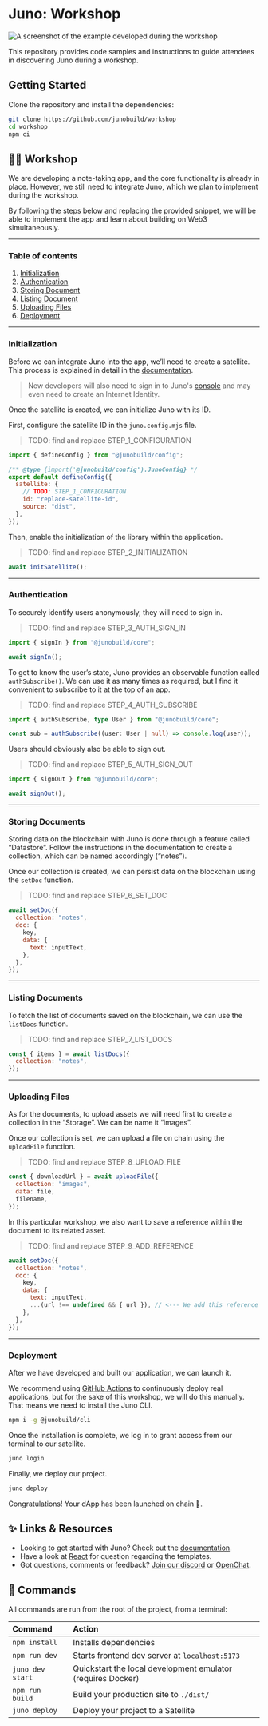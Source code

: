 # Juno: Workshop

![A screenshot of the example developed during the workshop](https://raw.githubusercontent.com/junobuild/create-juno/main/screenshots/screenshot-example.png)

This repository provides code samples and instructions to guide attendees in discovering Juno during a workshop.

## Getting Started

Clone the repository and install the dependencies:

```bash
git clone https://github.com/junobuild/workshop
cd workshop
npm ci
```

## 🧑‍🚀 Workshop

We are developing a note-taking app, and the core functionality is already in place. However, we still need to integrate Juno, which we plan to implement during the workshop.

By following the steps below and replacing the provided snippet, we will be able to implement the app and learn about building on Web3 simultaneously.

---

### Table of contents

1. [Initialization](#initialization)
2. [Authentication](#authentication)
3. [Storing Document](#storing-documents)
4. [Listing Document](#listing-documents)
5. [Uploading Files](#uploading-files)
6. [Deployment](#deployment)

---

### Initialization

Before we can integrate Juno into the app, we’ll need to create a satellite. This process is explained in detail in the [documentation](https://juno.build/docs/add-juno-to-an-app/create-a-satellite).

> New developers will also need to sign in to Juno's [console](https://console.juno.build) and may even need to create an Internet Identity.

Once the satellite is created, we can initialize Juno with its ID.

First, configure the satellite ID in the `juno.config.mjs` file.

> TODO: find and replace STEP_1_CONFIGURATION

```javascript
import { defineConfig } from "@junobuild/config";

/** @type {import('@junobuild/config').JunoConfig} */
export default defineConfig({
  satellite: {
    // TODO: STEP_1_CONFIGURATION
    id: "replace-satellite-id",
    source: "dist",
  },
});
```

Then, enable the initialization of the library within the application.

> TODO: find and replace STEP_2_INITIALIZATION

```javascript
await initSatellite();
```

---

### Authentication

To securely identify users anonymously, they will need to sign in.

> TODO: find and replace STEP_3_AUTH_SIGN_IN

```javascript
import { signIn } from "@junobuild/core";

await signIn();
```

To get to know the user’s state, Juno provides an observable function called `authSubscribe()`. We can use it as many times as required, but I find it convenient to subscribe to it at the top of an app.

> TODO: find and replace STEP_4_AUTH_SUBSCRIBE

```typescript
import { authSubscribe, type User } from "@junobuild/core";

const sub = authSubscribe((user: User | null) => console.log(user));
```

Users should obviously also be able to sign out.

> TODO: find and replace STEP_5_AUTH_SIGN_OUT

```javascript
import { signOut } from "@junobuild/core";

await signOut();
```

---

### Storing Documents

Storing data on the blockchain with Juno is done through a feature called “Datastore”. Follow the instructions in the documentation to create a collection, which can be named accordingly (“notes”).

Once our collection is created, we can persist data on the blockchain using the `setDoc` function.

> TODO: find and replace STEP_6_SET_DOC

```javascript
await setDoc({
  collection: "notes",
  doc: {
    key,
    data: {
      text: inputText,
    },
  },
});
```

---

### Listing Documents

To fetch the list of documents saved on the blockchain, we can use the `listDocs` function.

> TODO: find and replace STEP_7_LIST_DOCS

```javascript
const { items } = await listDocs({
  collection: "notes",
});
```

---

### Uploading Files

As for the documents, to upload assets we will need first to create a collection in the “Storage”. We can be name it “images”.

Once our collection is set, we can upload a file on chain using the `uploadFile` function.

> TODO: find and replace STEP_8_UPLOAD_FILE

```javascript
const { downloadUrl } = await uploadFile({
  collection: "images",
  data: file,
  filename,
});
```

In this particular workshop, we also want to save a reference within the document to its related asset.

> TODO: find and replace STEP_9_ADD_REFERENCE

```javascript
await setDoc({
  collection: "notes",
  doc: {
    key,
    data: {
      text: inputText,
      ...(url !== undefined && { url }), // <--- We add this reference
    },
  },
});
```

---

### Deployment

After we have developed and built our application, we can launch it.

We recommend using [GitHub Actions](https://juno.build/docs/guides/github-actions) to continuously deploy real applications, but for the sake of this workshop, we will do this manually. That means we need to install the Juno CLI.

```bash
npm i -g @junobuild/cli
```

Once the installation is complete, we log in to grant access from our terminal to our satellite.

```bash
juno login
```

Finally, we deploy our project.

```bash
juno deploy
```

Congratulations! Your dApp has been launched on chain 🎉.

## ✨ Links & Resources

- Looking to get started with Juno? Check out the [documentation](https://juno.build).
- Have a look at [React](https://react.dev) for question regarding the templates.
- Got questions, comments or feedback? [Join our discord](https://discord.gg/wHZ57Z2RAG) or [OpenChat](https://oc.app/community/vxgpi-nqaaa-aaaar-ar4lq-cai/?ref=xanzv-uaaaa-aaaaf-aneba-cai).

## 🧞 Commands

All commands are run from the root of the project, from a terminal:

| Command          | Action                                                      |
| :--------------- | :---------------------------------------------------------- |
| `npm install`    | Installs dependencies                                       |
| `npm run dev`    | Starts frontend dev server at `localhost:5173`              |
| `juno dev start` | Quickstart the local development emulator (requires Docker) |
| `npm run build`  | Build your production site to `./dist/`                     |
| `juno deploy`    | Deploy your project to a Satellite                          |
